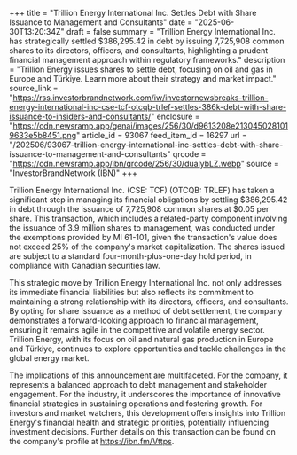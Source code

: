 +++
title = "Trillion Energy International Inc. Settles Debt with Share Issuance to Management and Consultants"
date = "2025-06-30T13:20:34Z"
draft = false
summary = "Trillion Energy International Inc. has strategically settled $386,295.42 in debt by issuing 7,725,908 common shares to its directors, officers, and consultants, highlighting a prudent financial management approach within regulatory frameworks."
description = "Trillion Energy issues shares to settle debt, focusing on oil and gas in Europe and Türkiye. Learn more about their strategy and market impact."
source_link = "https://rss.investorbrandnetwork.com/iw/investornewsbreaks-trillion-energy-international-inc-cse-tcf-otcqb-trlef-settles-386k-debt-with-share-issuance-to-insiders-and-consultants/"
enclosure = "https://cdn.newsramp.app/genai/images/256/30/d9613208e2130450281019633e5b8451.png"
article_id = 93067
feed_item_id = 16297
url = "/202506/93067-trillion-energy-international-inc-settles-debt-with-share-issuance-to-management-and-consultants"
qrcode = "https://cdn.newsramp.app/ibn/qrcode/256/30/dualybLZ.webp"
source = "InvestorBrandNetwork (IBN)"
+++

<p>Trillion Energy International Inc. (CSE: TCF) (OTCQB: TRLEF) has taken a significant step in managing its financial obligations by settling $386,295.42 in debt through the issuance of 7,725,908 common shares at $0.05 per share. This transaction, which includes a related-party component involving the issuance of 3.9 million shares to management, was conducted under the exemptions provided by MI 61-101, given the transaction's value does not exceed 25% of the company's market capitalization. The shares issued are subject to a standard four-month-plus-one-day hold period, in compliance with Canadian securities law.</p><p>This strategic move by Trillion Energy International Inc. not only addresses its immediate financial liabilities but also reflects its commitment to maintaining a strong relationship with its directors, officers, and consultants. By opting for share issuance as a method of debt settlement, the company demonstrates a forward-looking approach to financial management, ensuring it remains agile in the competitive and volatile energy sector. Trillion Energy, with its focus on oil and natural gas production in Europe and Türkiye, continues to explore opportunities and tackle challenges in the global energy market.</p><p>The implications of this announcement are multifaceted. For the company, it represents a balanced approach to debt management and stakeholder engagement. For the industry, it underscores the importance of innovative financial strategies in sustaining operations and fostering growth. For investors and market watchers, this development offers insights into Trillion Energy's financial health and strategic priorities, potentially influencing investment decisions. Further details on this transaction can be found on the company's profile at <a href='https://ibn.fm/Vttps' rel='nofollow' target='_blank'>https://ibn.fm/Vttps</a>.</p>